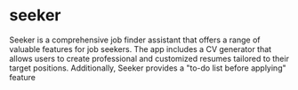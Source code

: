 # seeker
Seeker is a comprehensive job finder assistant that offers a range of valuable features for job seekers. The app includes a CV generator that allows users to create professional and customized resumes tailored to their target positions. Additionally, Seeker provides a "to-do list before applying" feature
